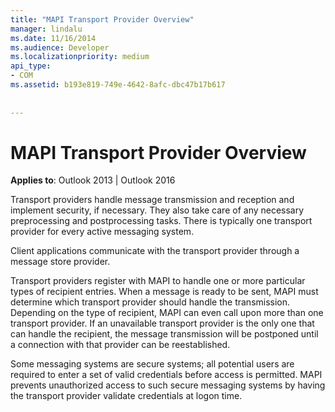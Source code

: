 ```yaml
---
title: "MAPI Transport Provider Overview"
manager: lindalu
ms.date: 11/16/2014
ms.audience: Developer
ms.localizationpriority: medium
api_type:
- COM
ms.assetid: b193e819-749e-4642-8afc-dbc47b17b617
 
 
---
```


# MAPI Transport Provider Overview

  
  
**Applies to**: Outlook 2013 | Outlook 2016 
  
Transport providers handle message transmission and reception and implement security, if necessary. They also take care of any necessary preprocessing and postprocessing tasks. There is typically one transport provider for every active messaging system.
  
Client applications communicate with the transport provider through a message store provider. 
  
Transport providers register with MAPI to handle one or more particular types of recipient entries. When a message is ready to be sent, MAPI must determine which transport provider should handle the transmission. Depending on the type of recipient, MAPI can even call upon more than one transport provider. If an unavailable transport provider is the only one that can handle the recipient, the message transmission will be postponed until a connection with that provider can be reestablished.
  
Some messaging systems are secure systems; all potential users are required to enter a set of valid credentials before access is permitted. MAPI prevents unauthorized access to such secure messaging systems by having the transport provider validate credentials at logon time. 
  

